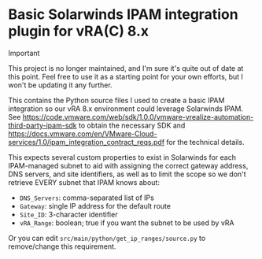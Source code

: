 Basic Solarwinds IPAM integration plugin for vRA(C) 8.x
============

> [!IMPORTANT]
> This project is no longer maintained, and I'm sure it's quite out of date at this point. Feel free to use it as a starting point for your own efforts, but I won't be updating it any further.

This contains the Python source files I used to create a basic IPAM integration so our vRA 8.x environment could leverage Solarwinds IPAM. See https://code.vmware.com/web/sdk/1.0.0/vmware-vrealize-automation-third-party-ipam-sdk to obtain the necessary SDK and https://docs.vmware.com/en/VMware-Cloud-services/1.0/ipam_integration_contract_reqs.pdf for the technical details. 

This expects several custom properties to exist in Solarwinds for each IPAM-managed subnet to aid with assigning the correct gateway address, DNS servers, and site identifiers, as well as to limit the scope so we don't retrieve EVERY subnet that IPAM knows about:
- `DNS_Servers`: comma-separated list of IPs
- `Gateway`: single IP address for the default route
- `Site_ID`: 3-character identifier
- `vRA_Range`: boolean; true if you want the subnet to be used by vRA

Or you can edit `src/main/python/get_ip_ranges/source.py` to remove/change this requirement.
